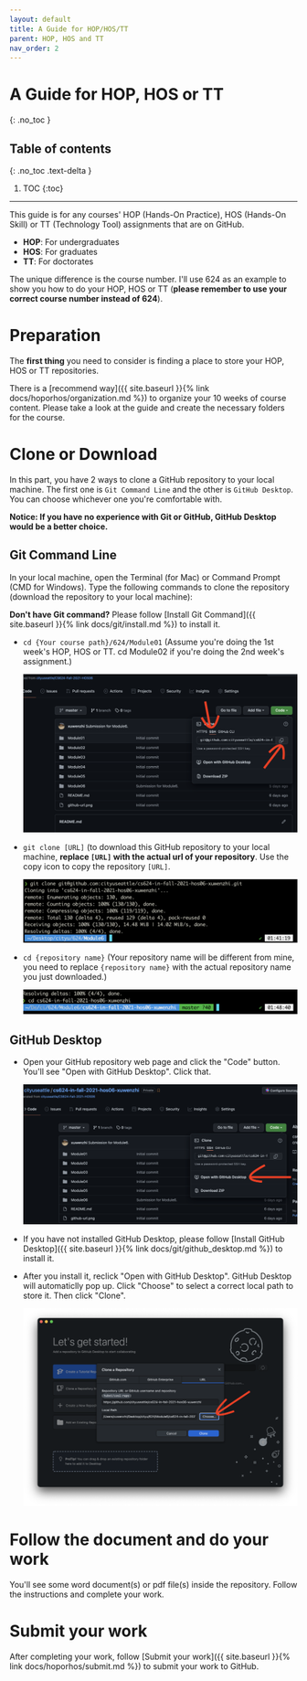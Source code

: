 ```yaml
---
layout: default
title: A Guide for HOP/HOS/TT
parent: HOP, HOS and TT
nav_order: 2
---
```


# A Guide for HOP, HOS or TT
{: .no_toc }

## Table of contents
{: .no_toc .text-delta }

1. TOC
{:toc}

---


This guide is for any courses' HOP (Hands-On Practice), HOS (Hands-On Skill) or TT (Technology Tool) assignments that are on GitHub.

* **HOP**: For undergraduates
* **HOS**: For graduates
* **TT**: For doctorates

The unique difference is the course number. I'll use 624 as an example to show you how to do your HOP, HOS or TT (**please remember to use your correct course number instead of 624**).

# Preparation

The **first thing** you need to consider is finding a place to store your HOP, HOS or TT repositories.

There is a [recommend way]({{ site.baseurl }}{% link docs/hoporhos/organization.md %}) to organize your 10 weeks of course content. Please take a look at the guide and create the necessary folders for the course.

# Clone or Download

In this part, you have 2 ways to clone a GitHub repository to your local machine. The first one is `Git Command Line` and the other is `GitHub Desktop`. You can choose whichever one you're comfortable with.

**Notice: If you have no experience with Git or GitHub, GitHub Desktop would be a better choice.**

## Git Command Line

In your local machine, open the Terminal (for Mac) or Command Prompt (CMD for Windows). Type the following commands to clone the repository (download the repository to your local machine):

**Don't have Git command?** Please follow [Install Git Command]({{ site.baseurl }}{% link docs/git/install.md %}) to install it.

* `cd {Your course path}/624/Module01` (Assume you're doing the 1st week's HOP, HOS or TT. cd Module02 if you're doing the 2nd week's assignment.)

  ![HOP and HOS organized sturcture](/assets/images/hoporhos/guide/hos-readme-sample.png)

* `git clone [URL]` (to download this GitHub repository to your local machine, **replace `[URL]` with the actual url of your repository**. Use the copy icon to copy the repository `[URL]`.

  ![HOP and HOS organized sturcture](/assets/images/hoporhos/guide/hos-readme-clone.png)

* `cd {repository name}` (Your repository name will be different from mine, you need to replace `{repository name}` with the actual repository name you just downloaded.)

  ![HOP and HOS organized sturcture](/assets/images/hoporhos/guide/hos-readme-cd.png)

## GitHub Desktop

* Open your GitHub repository web page and click the "Code" button. You'll see "Open with GitHub Desktop". Click that.

  ![hos-readme-clone-desktop.png](/assets/images/hoporhos/guide/hos-readme-clone-desktop.png)

* If you have not installed GitHub Desktop, please follow [Install GitHub Desktop]({{ site.baseurl }}{% link docs/git/github_desktop.md %}) to install it.

* After you install it, reclick "Open with GitHub Desktop". GitHub Desktop will automaticlly pop up. Click "Choose" to select a correct local path to store it. Then click "Clone".

  ![GitHub-desktop-clone.png](/assets/images/hoporhos/guide/github-desktop-clone.png)

# Follow the document and do your work

You'll see some word document(s) or pdf file(s) inside the repository. Follow the instructions and complete your work.


# Submit your work

After completing your work, follow [Submit your work]({{ site.baseurl }}{% link docs/hoporhos/submit.md %}) to submit your work to GitHub.
